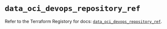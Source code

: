 # `data_oci_devops_repository_ref`

Refer to the Terraform Registory for docs: [`data_oci_devops_repository_ref`](https://registry.terraform.io/providers/oracle/oci/6.18.0/docs/data-sources/devops_repository_ref).

